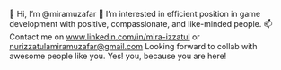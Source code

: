 👋 Hi, I’m @miramuzafar
👀 I’m interested in efficient position in game development with positive, compassionate, and like-minded people.
📫 Contact me on www.linkedin.com/in/mira-izzatul or nurizzatulamiramuzafar@gmail.com
Looking forward to collab with awesome people like you. Yes! you, because you are here!
